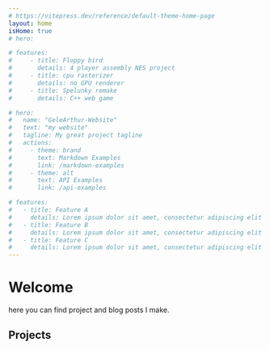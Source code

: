 ```yaml
---
# https://vitepress.dev/reference/default-theme-home-page
layout: home
isHome: true
# hero:

# features:
#     - title: Floppy bird
#       details: 4 player assembly NES project
#     - title: cpu rasterizer
#       details: no GPU renderer
#     - title: Spelunky remake
#       details: C++ web game

# hero:
#   name: "GeleArthur-Website"
#   text: "my website"
#   tagline: My great project tagline
#   actions:
#     - theme: brand
#       text: Markdown Examples
#       link: /markdown-examples
#     - theme: alt
#       text: API Examples
#       link: /api-examples

# features:
#   - title: Feature A
#     details: Lorem ipsum dolor sit amet, consectetur adipiscing elit
#   - title: Feature B
#     details: Lorem ipsum dolor sit amet, consectetur adipiscing elit
#   - title: Feature C
#     details: Lorem ipsum dolor sit amet, consectetur adipiscing elit
---
```


# Welcome

here you can find project and blog posts I make.

## Projects



<script setup>
import Projects from './components/projects.vue'
</script>

<Projects />